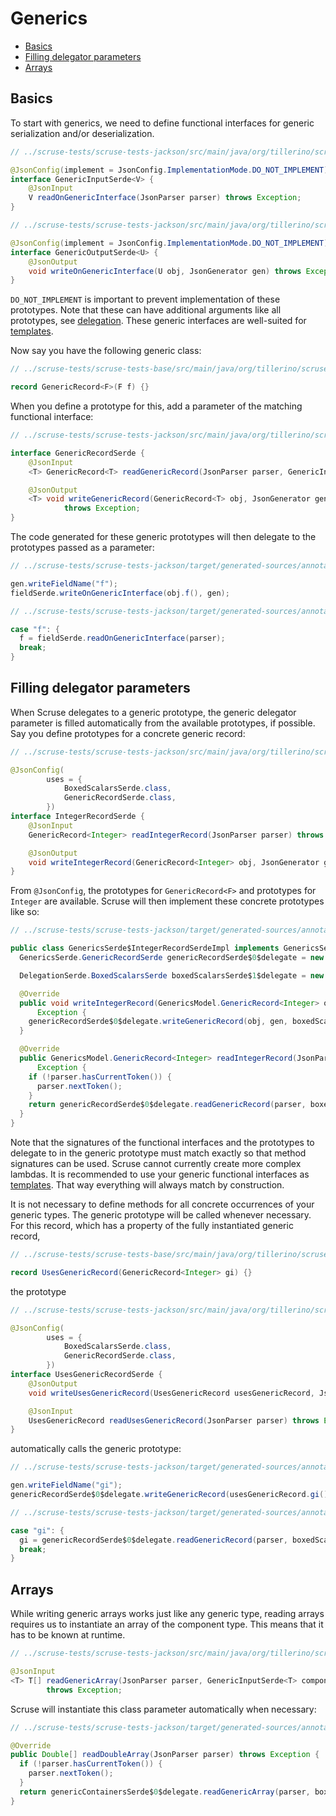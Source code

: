 # Generics

<!-- toc -->

- [Basics](#basics)
- [Filling delegator parameters](#filling-delegator-parameters)
- [Arrays](#arrays)

<!-- tocstop -->

## Basics

To start with generics, we need to define functional interfaces for generic serialization and/or deserialization.

```java
// ../scruse-tests/scruse-tests-jackson/src/main/java/org/tillerino/scruse/tests/base/features/GenericsSerde.java#L17-L21

@JsonConfig(implement = JsonConfig.ImplementationMode.DO_NOT_IMPLEMENT)
interface GenericInputSerde<V> {
    @JsonInput
    V readOnGenericInterface(JsonParser parser) throws Exception;
}
```

```java
// ../scruse-tests/scruse-tests-jackson/src/main/java/org/tillerino/scruse/tests/base/features/GenericsSerde.java#L24-L28

@JsonConfig(implement = JsonConfig.ImplementationMode.DO_NOT_IMPLEMENT)
interface GenericOutputSerde<U> {
    @JsonOutput
    void writeOnGenericInterface(U obj, JsonGenerator gen) throws Exception;
}
```

`DO_NOT_IMPLEMENT` is important to prevent implementation of these prototypes.
Note that these can have additional arguments like all prototypes, see [delegation](delegators.md#additional-arguments).
These generic interfaces are well-suited for [templates](templates.md).

Now say you have the following generic class:

```java
// ../scruse-tests/scruse-tests-base/src/main/java/org/tillerino/scruse/tests/model/features/GenericsModel.java#L4-L4

record GenericRecord<F>(F f) {}
```

When you define a prototype for this, add a parameter of the matching functional interface:

```java
// ../scruse-tests/scruse-tests-jackson/src/main/java/org/tillerino/scruse/tests/base/features/GenericsSerde.java#L30-L37

interface GenericRecordSerde {
    @JsonInput
    <T> GenericRecord<T> readGenericRecord(JsonParser parser, GenericInputSerde<T> fieldSerde) throws Exception;

    @JsonOutput
    <T> void writeGenericRecord(GenericRecord<T> obj, JsonGenerator gen, GenericOutputSerde<T> fieldSerde)
            throws Exception;
}
```

The code generated for these generic prototypes will then delegate to the prototypes passed as a parameter:

```java
// ../scruse-tests/scruse-tests-jackson/target/generated-sources/annotations/org/tillerino/scruse/tests/base/features/GenericsSerde$GenericRecordSerdeImpl.java#L20-L21

gen.writeFieldName("f");
fieldSerde.writeOnGenericInterface(obj.f(), gen);
```

```java
// ../scruse-tests/scruse-tests-jackson/target/generated-sources/annotations/org/tillerino/scruse/tests/base/features/GenericsSerde$GenericRecordSerdeImpl.java#L44-L47

case "f": {
  f = fieldSerde.readOnGenericInterface(parser);
  break;
}
```

## Filling delegator parameters

When Scruse delegates to a generic prototype, the generic delegator parameter is filled automatically from the available
prototypes, if possible. Say you define prototypes for a concrete generic record:

```java
// ../scruse-tests/scruse-tests-jackson/src/main/java/org/tillerino/scruse/tests/base/features/GenericsSerde.java#L39-L51

@JsonConfig(
        uses = {
            BoxedScalarsSerde.class,
            GenericRecordSerde.class,
        })
interface IntegerRecordSerde {
    @JsonInput
    GenericRecord<Integer> readIntegerRecord(JsonParser parser) throws Exception;

    @JsonOutput
    void writeIntegerRecord(GenericRecord<Integer> obj, JsonGenerator gen) throws Exception;
}

```

From `@JsonConfig`, the prototypes for `GenericRecord<F>` and prototypes for `Integer` are available. Scruse will then
implement these concrete prototypes like so:

```java
// ../scruse-tests/scruse-tests-jackson/target/generated-sources/annotations/org/tillerino/scruse/tests/base/features/GenericsSerde$IntegerRecordSerdeImpl.java#L10-L29

public class GenericsSerde$IntegerRecordSerdeImpl implements GenericsSerde.IntegerRecordSerde {
  GenericsSerde.GenericRecordSerde genericRecordSerde$0$delegate = new GenericsSerde$GenericRecordSerdeImpl();

  DelegationSerde.BoxedScalarsSerde boxedScalarsSerde$1$delegate = new DelegationSerde$BoxedScalarsSerdeImpl();

  @Override
  public void writeIntegerRecord(GenericsModel.GenericRecord<Integer> obj, JsonGenerator gen) throws
      Exception {
    genericRecordSerde$0$delegate.writeGenericRecord(obj, gen, boxedScalarsSerde$1$delegate::writeBoxedIntX);
  }

  @Override
  public GenericsModel.GenericRecord<Integer> readIntegerRecord(JsonParser parser) throws
      Exception {
    if (!parser.hasCurrentToken()) {
      parser.nextToken();
    }
    return genericRecordSerde$0$delegate.readGenericRecord(parser, boxedScalarsSerde$1$delegate::readBoxedIntX);
  }
}
```

Note that the signatures of the functional interfaces and the prototypes to delegate to in the generic prototype
must match exactly so that method signatures can be used. Scruse cannot currently create more complex lambdas.
It is recommended to use your generic functional interfaces as [templates](templates.md). That way everything will
always match by construction.

It is not necessary to define methods for all concrete occurrences of your generic types. The generic prototype will
be called whenever necessary. For this record, which has a property of the fully instantiated generic record, 

```java
// ../scruse-tests/scruse-tests-base/src/main/java/org/tillerino/scruse/tests/model/features/GenericsModel.java#L8-L8

record UsesGenericRecord(GenericRecord<Integer> gi) {}
```

the prototype

```java
// ../scruse-tests/scruse-tests-jackson/src/main/java/org/tillerino/scruse/tests/base/features/GenericsSerde.java#L52-L63

@JsonConfig(
        uses = {
            BoxedScalarsSerde.class,
            GenericRecordSerde.class,
        })
interface UsesGenericRecordSerde {
    @JsonOutput
    void writeUsesGenericRecord(UsesGenericRecord usesGenericRecord, JsonGenerator gen) throws Exception;

    @JsonInput
    UsesGenericRecord readUsesGenericRecord(JsonParser parser) throws Exception;
}
```

automatically calls the generic prototype:

```java
// ../scruse-tests/scruse-tests-jackson/target/generated-sources/annotations/org/tillerino/scruse/tests/base/features/GenericsSerde$UsesGenericRecordSerdeImpl.java#L25-L26

gen.writeFieldName("gi");
genericRecordSerde$0$delegate.writeGenericRecord(usesGenericRecord.gi(), gen, boxedScalarsSerde$1$delegate::writeBoxedIntX);
```

```java
// ../scruse-tests/scruse-tests-jackson/target/generated-sources/annotations/org/tillerino/scruse/tests/base/features/GenericsSerde$UsesGenericRecordSerdeImpl.java#L48-L51

case "gi": {
  gi = genericRecordSerde$0$delegate.readGenericRecord(parser, boxedScalarsSerde$1$delegate::readBoxedIntX);
  break;
}
```

## Arrays

While writing generic arrays works just like any generic type, reading arrays requires us to instantiate an array of
the component type. This means that it has to be known at runtime.

```java
// ../scruse-tests/scruse-tests-jackson/src/main/java/org/tillerino/scruse/tests/base/features/GenericsSerde.java#L116-L118

@JsonInput
<T> T[] readGenericArray(JsonParser parser, GenericInputSerde<T> componentReader, Class<T[]> arrayClass)
        throws Exception;
```

Scruse will instantiate this class parameter automatically when necessary:

```java
// ../scruse-tests/scruse-tests-jackson/target/generated-sources/annotations/org/tillerino/scruse/tests/base/features/GenericsSerde$ConcreteContainerSerdeImpl.java#L54-L60

@Override
public Double[] readDoubleArray(JsonParser parser) throws Exception {
  if (!parser.hasCurrentToken()) {
    parser.nextToken();
  }
  return genericContainersSerde$0$delegate.readGenericArray(parser, boxedScalarsSerde$1$delegate::readBoxedDoubleX, Double[].class);
}
```
